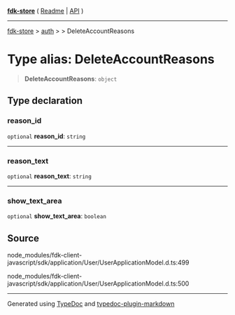 [**fdk-store**](../../../README.md) ( [Readme](../../../README.md) \| [API](../../../API.md) )

---

[fdk-store](../../../API.md) > [auth](../../README.md) > [<internal>](../README.md) > DeleteAccountReasons

# Type alias: DeleteAccountReasons

> **DeleteAccountReasons**: `object`

## Type declaration

### reason_id

`optional` **reason_id**: `string`

---

### reason_text

`optional` **reason_text**: `string`

---

### show_text_area

`optional` **show_text_area**: `boolean`

## Source

node_modules/fdk-client-javascript/sdk/application/User/UserApplicationModel.d.ts:499

node_modules/fdk-client-javascript/sdk/application/User/UserApplicationModel.d.ts:500

---

Generated using [TypeDoc](https://typedoc.org/) and [typedoc-plugin-markdown](https://www.npmjs.com/package/typedoc-plugin-markdown)
